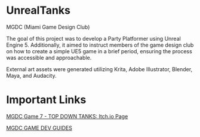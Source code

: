 # UnrealTanks

MGDC (Miami Game Design Club)

The goal of this project was to develop a Party Platformer using Unreal Engine 5. Additionally, it aimed to instruct members of the game design club on how to create a simple UE5 game in a brief period, ensuring the process was accessible and approachable.

External art assets were generated utilizing Krita, Adobe Illustrator, Blender, Maya, and Audacity.

# Important Links

[MGDC Game 7 - TOP DOWN TANKS: Itch.io Page](https://miamigamedesign.itch.io/jungle-tanks "MGDC Game 7 - TOP DOWN TANKS: Itch.io Page")

[MGDC GAME DEV GUIDES](https://sites.google.com/miamioh.edu/mgdc-game-dev-guides/home "MGDC GAME DEV GUIDES")
